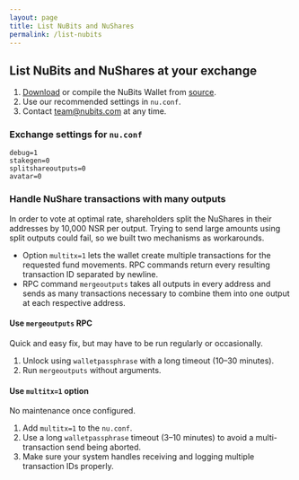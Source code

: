 ```yaml
---
layout: page
title: List NuBits and NuShares
permalink: /list-nubits
---
```

## List NuBits and NuShares at your exchange

1. [Download](/wallet) or compile the NuBits Wallet from [source](/source).
2. Use our recommended settings in `nu.conf`.
3. Contact [team@nubits.com](mailto:team@nubits.com) at any time.

### Exchange settings for `nu.conf`

```
debug=1
stakegen=0
splitshareoutputs=0
avatar=0
```

### Handle NuShare transactions with many outputs

In order to vote at optimal rate, shareholders split the NuShares in their addresses by 10,000 NSR per output. Trying to send large amounts using split outputs could fail, so we built two mechanisms as workarounds.

- Option `multitx=1` lets the wallet create multiple transactions for the requested fund movements. RPC commands return every resulting transaction ID separated by newline.
- RPC command `mergeoutputs` takes all outputs in every address and sends as many transactions necessary to combine them into one output at each respective address.

#### Use `mergeoutputs` RPC

Quick and easy fix, but may have to be run regularly or occasionally.

1. Unlock using `walletpassphrase` with a long timeout (10–30 minutes).
2. Run `mergeoutputs` without arguments.

#### Use `multitx=1` option

No maintenance once configured.

1. Add `multitx=1` to the `nu.conf`.
2. Use a long `walletpassphrase` timeout (3–10 minutes) to avoid a multi-transaction send being aborted.
3. Make sure your system handles receiving and logging multiple transaction IDs properly.
